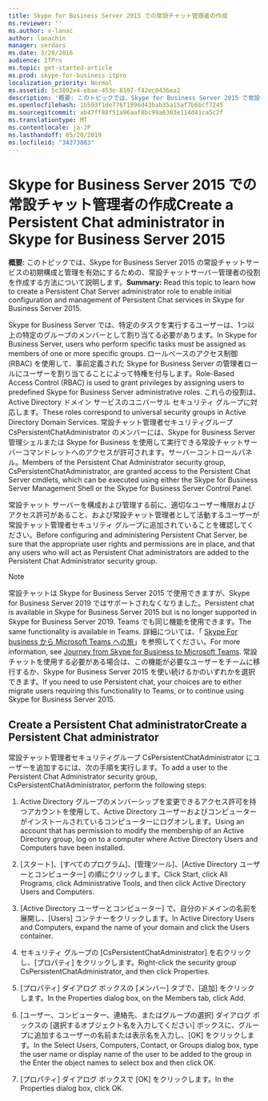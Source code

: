 ```yaml
---
title: Skype for Business Server 2015 での常設チャット管理者の作成
ms.reviewer: ''
ms.author: v-lanac
author: lanachin
manager: serdars
ms.date: 3/28/2016
audience: ITPro
ms.topic: get-started-article
ms.prod: skype-for-business-itpro
localization_priority: Normal
ms.assetid: 5c3892e4-ebae-453e-8107-f42ec0436ea2
description: '概要: このトピックでは、Skype for Business Server 2015 で常設チャットサービスの初期構成と管理を有効にするための、常設チャットサーバー管理者の役割を作成する方法について説明します。'
ms.openlocfilehash: 1b593f1de776f1896d43bab35a15af7b6bcf7245
ms.sourcegitcommit: ab47ff88f51a96aaf8bc99a6303e114d41ca5c2f
ms.translationtype: MT
ms.contentlocale: ja-JP
ms.lasthandoff: 05/20/2019
ms.locfileid: "34273883"
---
```

# <a name="create-a-persistent-chat-administrator-in-skype-for-business-server-2015"></a><span data-ttu-id="faf38-103">Skype for Business Server 2015 での常設チャット管理者の作成</span><span class="sxs-lookup"><span data-stu-id="faf38-103">Create a Persistent Chat administrator in Skype for Business Server 2015</span></span>
 
<span data-ttu-id="faf38-104">**概要:** このトピックでは、Skype for Business Server 2015 の常設チャットサービスの初期構成と管理を有効にするための、常設チャットサーバー管理者の役割を作成する方法について説明します。</span><span class="sxs-lookup"><span data-stu-id="faf38-104">**Summary:** Read this topic to learn how to create a Persistent Chat Server administrator role to enable initial configuration and management of Persistent Chat services in Skype for Business Server 2015.</span></span>
  
<span data-ttu-id="faf38-105">Skype for Business Server では、特定のタスクを実行するユーザーは、1つ以上の特定のグループのメンバーとして割り当てる必要があります。</span><span class="sxs-lookup"><span data-stu-id="faf38-105">In Skype for Business Server, users who perform specific tasks must be assigned as members of one or more specific groups.</span></span> <span data-ttu-id="faf38-106">ロールベースのアクセス制御 (RBAC) を使用して、事前定義された Skype for Business Server の管理者ロールにユーザーを割り当てることによって特権を付与します。</span><span class="sxs-lookup"><span data-stu-id="faf38-106">Role-Based Access Control (RBAC) is used to grant privileges by assigning users to predefined Skype for Business Server administrative roles.</span></span> <span data-ttu-id="faf38-107">これらの役割は、Active Directory ドメイン サービスのユニバーサル セキュリティ グループに対応します。</span><span class="sxs-lookup"><span data-stu-id="faf38-107">These roles correspond to universal security groups in Active Directory Domain Services.</span></span> <span data-ttu-id="faf38-108">常設チャット管理者セキュリティグループ CsPersistentChatAdministrator のメンバーには、Skype for Business Server 管理シェルまたは Skype for Business を使用して実行できる常設チャットサーバーコマンドレットへのアクセスが許可されます。サーバーコントロールパネル。</span><span class="sxs-lookup"><span data-stu-id="faf38-108">Members of the Persistent Chat Administrator security group, CsPersistentChatAdministrator, are granted access to the Persistent Chat Server cmdlets, which can be executed using either the Skype for Business Server Management Shell or the Skype for Business Server Control Panel.</span></span>
  
<span data-ttu-id="faf38-109">常設チャット サーバーを構成および管理する前に、適切なユーザー権限およびアクセス許可があること、および常設チャット管理者として活動するユーザーが常設チャット管理者セキュリティ グループに追加されていることを確認してください。</span><span class="sxs-lookup"><span data-stu-id="faf38-109">Before configuring and administering Persistent Chat Server, be sure that the appropriate user rights and permissions are in place, and that any users who will act as Persistent Chat administrators are added to the Persistent Chat Administrator security group.</span></span>
  
> [!NOTE] 
> <span data-ttu-id="faf38-110">常設チャットは Skype for Business Server 2015 で使用できますが、Skype for Business Server 2019 ではサポートされなくなりました。</span><span class="sxs-lookup"><span data-stu-id="faf38-110">Persistent chat is available in Skype for Business Server 2015 but is no longer supported in Skype for Business Server 2019.</span></span> <span data-ttu-id="faf38-111">Teams でも同じ機能を使用できます。</span><span class="sxs-lookup"><span data-stu-id="faf38-111">The same functionality is available in Teams.</span></span> <span data-ttu-id="faf38-112">詳細については、「 [Skype For business から Microsoft Teams への旅](/microsoftteams/journey-skypeforbusiness-teams)」を参照してください。</span><span class="sxs-lookup"><span data-stu-id="faf38-112">For more information, see [Journey from Skype for Business to Microsoft Teams](/microsoftteams/journey-skypeforbusiness-teams).</span></span> <span data-ttu-id="faf38-113">常設チャットを使用する必要がある場合は、この機能が必要なユーザーをチームに移行するか、Skype for Business Server 2015 を使い続けるかのいずれかを選択できます。</span><span class="sxs-lookup"><span data-stu-id="faf38-113">If you need to use Persistent chat, your choices are to either migrate users requiring this functionality to Teams, or to continue using Skype for Business Server 2015.</span></span>

## <a name="create-a-persistent-chat-administrator"></a><span data-ttu-id="faf38-114">Create a Persistent Chat administrator</span><span class="sxs-lookup"><span data-stu-id="faf38-114">Create a Persistent Chat administrator</span></span>

<span data-ttu-id="faf38-115">常設チャット管理者セキュリティグループ CsPersistentChatAdministrator にユーザーを追加するには、次の手順を実行します。</span><span class="sxs-lookup"><span data-stu-id="faf38-115">To add a user to the Persistent Chat Administrator security group, CsPersistentChatAdministrator, perform the following steps:</span></span>
  
1. <span data-ttu-id="faf38-116">Active Directory グループのメンバーシップを変更できるアクセス許可を持つアカウントを使用して、Active Directory ユーザーおよびコンピューターがインストールされているコンピューターにログオンします。</span><span class="sxs-lookup"><span data-stu-id="faf38-116">Using an account that has permission to modify the membership of an Active Directory group, log on to a computer where Active Directory Users and Computers have been installed.</span></span>
    
2. <span data-ttu-id="faf38-117">[スタート]、[すべてのプログラム]、[管理ツール]、[Active Directory ユーザーとコンピューター] の順にクリックします。</span><span class="sxs-lookup"><span data-stu-id="faf38-117">Click Start, click All Programs, click Administrative Tools, and then click Active Directory Users and Computers.</span></span>
    
3. <span data-ttu-id="faf38-118">[Active Directory ユーザーとコンピューター] で、自分のドメインの名前を展開し、[Users] コンテナーをクリックします。</span><span class="sxs-lookup"><span data-stu-id="faf38-118">In Active Directory Users and Computers, expand the name of your domain and click the Users container.</span></span>
    
4. <span data-ttu-id="faf38-119">セキュリティ グループの [CsPersistentChatAdministrator] を右クリックし、[プロパティ] をクリックします。</span><span class="sxs-lookup"><span data-stu-id="faf38-119">Right-click the security group CsPersistentChatAdministrator, and then click Properties.</span></span>
    
5. <span data-ttu-id="faf38-120">[プロパティ] ダイアログ ボックスの [メンバー] タブで、[追加] をクリックします。</span><span class="sxs-lookup"><span data-stu-id="faf38-120">In the Properties dialog box, on the Members tab, click Add.</span></span>
    
6. <span data-ttu-id="faf38-121">[ユーザー、コンピューター、連絡先、またはグループの選択] ダイアログ ボックスの [選択するオブジェクト名を入力してください] ボックスに、グループに追加するユーザーの名前または表示名を入力し、[OK] をクリックします。</span><span class="sxs-lookup"><span data-stu-id="faf38-121">In the Select Users, Computers, Contact, or Groups dialog box, type the user name or display name of the user to be added to the group in the Enter the object names to select box and then click OK.</span></span>
    
7. <span data-ttu-id="faf38-122">[プロパティ] ダイアログ ボックスで [OK] をクリックします。</span><span class="sxs-lookup"><span data-stu-id="faf38-122">In the Properties dialog box, click OK.</span></span>
    

